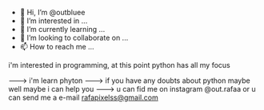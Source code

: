 - 👋 Hi, I’m @outbluee
- 👀 I’m interested in ...
- 🌱 I’m currently learning ...
- 💞️ I’m looking to collaborate on ...
- 📫 How to reach me ...

<!---
outbluee/outbluee is a ✨ special ✨ repository because its `README.md` (this file) appears on your GitHub profile.
You can click the Preview link to take a look at your changes.
---> i'm interested in programming, at this point python has all my focus
---> i'm learn phyton
---> if you have any doubts about python maybe well maybe i can help you
---> u can fid me on instagram @out.rafaa or u can send me a e-mail rafapixelss@gmail.com

